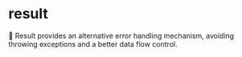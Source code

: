# result
🎁 Result provides an alternative error handling mechanism, avoiding throwing exceptions and a better data flow control.
